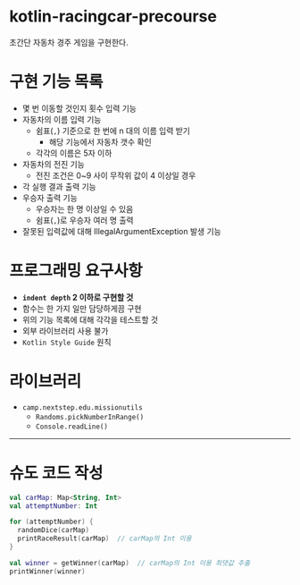 # kotlin-racingcar-precourse

초간단 자동차 경주 게임을 구현한다.

# 구현 기능 목록

- 몇 번 이동할 것인지 횟수 입력 기능
- 자동차의 이름 입력 기능
    - 쉼표(`,`) 기준으로 한 번에 n 대의 이름 입력 받기
      - 해당 기능에서 자동차 갯수 확인
    - 각각의 이름은 5자 이하
- 자동차의 전진 기능
  - 전진 조건은 0~9 사이 무작위 값이 4 이상일 경우
- 각 실행 결과 출력 기능
- 우승자 출력 기능 
  - 우승자는 한 명 이상일 수 있음
  - 쉼표(`,`)로 우승자 여러 명 출력
- 잘못된 입력값에 대해 IllegalArgumentException 발생 기능

# 프로그래밍 요구사항

- **`indent depth` 2 이하로 구현할 것**
- 함수는 한 가지 일만 담당하게끔 구현
- 위의 기능 목록에 대해 각각을 테스트할 것
- 외부 라이브러리 사용 불가
- `Kotlin Style Guide` 원칙

# 라이브러리
- `camp.nextstep.edu.missionutils`
  - `Randoms.pickNumberInRange()`
  - `Console.readLine()`

---

# 슈도 코드 작성

```kotlin
val carMap: Map<String, Int>
val attemptNumber: Int

for (attemptNumber) {
  randomDice(carMap)
  printRaceResult(carMap)  // carMap의 Int 이용
}

val winner = getWinner(carMap)  // carMap의 Int 이용 최댓값 추출
printWinner(winner)  
```
